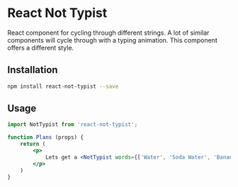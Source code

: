 # React Not Typist

React component for cycling through different strings. A lot of similar
components will cycle through with a typing animation. This component offers a
different style.

<!-- Animated gif of text rotation -->

## Installation

```bash
npm install react-not-typist --save
```

## Usage

```jsx
import NotTypist from 'react-not-typist';

function Plans (props) {
    return (
        <p>
            Lets get a <NotTypist words={['Water', 'Soda Water', 'Banana']} />.
        </p>
    )
}
```
